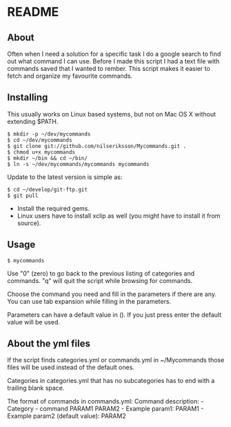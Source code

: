 README
=================

About
-----

Often when I need a solution for a specific task I do a google search to find out what command I can use. Before I made this script I had a text file with commands saved that I wanted to rember. 
This script makes it easier to fetch and organize my favourite commands.

Installing
----------

This usually works on Linux based systems, but not on Mac OS X without extending $PATH.

	$ mkdir -p ~/dev/mycommands
	$ cd ~/dev/mycommands
	$ git clone git://github.com/nilseriksson/Mycommands.git .
	$ chmod u+x mycommands
	$ mkdir ~/bin && cd ~/bin/
	$ ln -s ~/dev/mycommands/mycommands mycommands

Update to the latest version is simple as:

	$ cd ~/develop/git-ftp.git
	$ git pull

 * Install the required gems.
 * Linux users have to install xclip as well (you might have to install it from source).

Usage
-----

    $ mycommands
    
Use "0" (zero) to go back to the previous listing of categories and commands.
"q" will quit the script while browsing for commands.

Choose the command you need and fill in the parameters if there are any.
You can use tab expansion while filling in the parameters.

Parameters can have a default value in (). If you just press enter the default value will be used.

About the yml files
-------------------

If the script finds categories.yml or commands.yml in ~/Mycommands
those files will be used instead of the default ones.

Categories in categories.yml that has no subcategories has to end with a trailing blank space.

The format of commands in commands.yml:
    Command description:
      - Category
      - command PARAM1 PARAM2
      - Example param1: PARAM1
      - Example param2 (default value): PARAM2